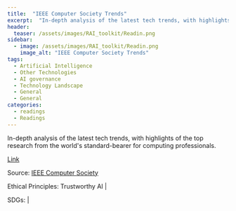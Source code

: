 ```yaml
---
title:  "IEEE Computer Society Trends"  
excerpt:  "In-depth analysis of the latest tech trends, with highlights of the top research from the world's standard-bearer for computing professionals. (...)"  
header:
  teaser: /assets/images/RAI_toolkit/Readin.png
sidebar:
  - image: /assets/images/RAI_toolkit/Readin.png
    image_alt: "IEEE Computer Society Trends"
tags:
  - Artificial Intelligence
  - Other Technologies
  - AI governance
  - Technology Landscape
  - General
  - General
categories:
  - readings
  - Readings
---
```

In-depth analysis of the latest tech trends, with highlights of the top research from the world's standard-bearer for computing professionals.

[Link](https://www.computer.org/publications/tech-news/trends)

Source: [IEEE Computer Society](https://www.computer.org/publications/tech-news/trends)

Ethical Principles: Trustworthy AI | 

SDGs:  | 

